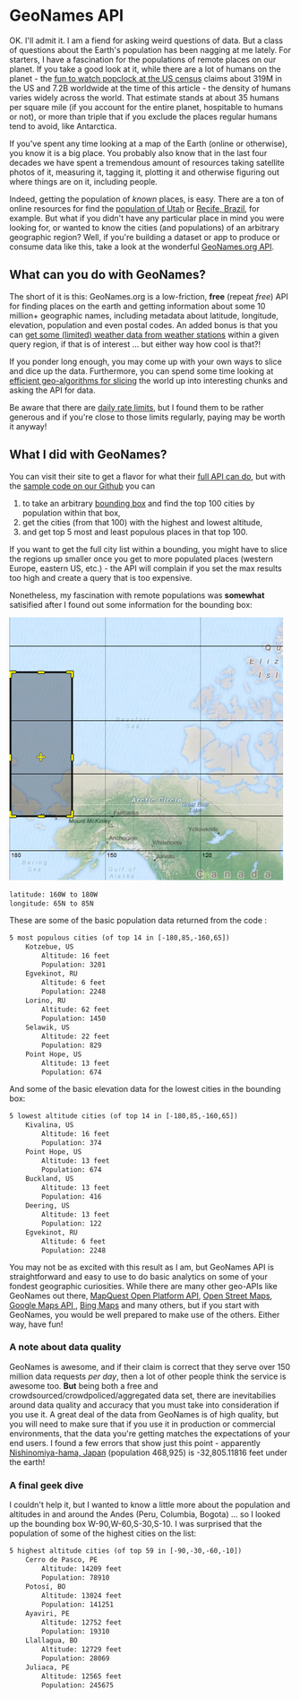 # GeoNames API

OK.  I'll admit it.  I am a fiend for asking weird questions of data.  But a class of questions about the Earth's population has been nagging at me lately.  For starters, I have a fascination for the populations of remote places on our planet.  If you take a good look at it, while there are a lot of humans on the planet - the [fun to watch popclock at the US census](http://www.census.gov/popclock/) claims about 319M in the US and 7.2B worldwide at the time of this article - the density of humans varies widely across the world.  That estimate stands at about 35 humans per square mile (if you account for the entire planet, hospitable to humans or not), or more than triple that if you exclude the places regular humans tend to avoid, like Antarctica.

If you've spent any time looking at a map of the Earth (online or otherwise), you know it is a big place.  You probably also know that in the last four decades we have spent a tremendous amount of resources taking satellite photos of it, measuring it, tagging it, plotting it and otherwise figuring out where things are on it, including people.

Indeed, getting the population of _known_ places, is easy.  There are a ton of online resources for find the [population of Utah](http://www.census.gov/popest/index.html) or [Recife, Brazil](http://en.wikipedia.org/wiki/Recife), for example.  But what if you didn't have any particular place in mind you were looking for, or wanted to know the cities (and populations) of an arbitrary geographic region?  Well, if you're building a dataset or app to produce or consume data like this, take a look at the wonderful [GeoNames.org API](www.geonames.org). 

## What can you do with GeoNames?
The short of it is this: GeoNames.org is a low-friction, **free** (repeat _free_) API for finding places on the earth and getting information about some 10 million+ geographic names, including metadata about latitude, longitude, elevation, population and even postal codes.  An added bonus is that you can [get some (limited) weather data from weather stations](http://www.geonames.org/export/JSON-webservices.html#weatherJSON) within a given query region, if that is of interest ... but either way how cool is that?!

If you ponder long enough, you may come up with your own ways to slice and dice up the data.  Furthermore, you can spend some time looking at [efficient geo-algorithms for slicing]() the world up into interesting chunks and asking the API for data.

Be aware that there are [daily rate limits](http://www.geonames.org/export/), but I found them to be rather generous and if you're close to those limits regularly, paying may be worth it anyway!


## What I did with GeoNames?
You can visit their site to get a flavor for what their [full API can do](http://www.geonames.org/export/web-services.html), but with the [sample code on our Github]() you can 

1. to take an arbitrary [bounding box](http://wiki.openstreetmap.org/wiki/Bounding_Box) and find the top 100 cities by population within that box, 
2. get the cities (from that 100) with the highest and lowest altitude, 
3. and get top 5 most and least populous places in that top 100.

If you want to get the full city list within a bounding, you might have to slice the regions up smaller once you get to more populated places (western Europe, eastern US, etc.) - the API will complain if you set the max results too high and create a query that is too expensive.

Nonetheless, my fascination with remote populations was **somewhat** satisified after I found out some information for the bounding box:

![](img/bounding_box_img.png)

	latitude: 160W to 180W
	longitude: 65N to 85N

These are some of the basic population data returned from the code :

	5 most populous cities (of top 14 in [-180,85,-160,65])
		Kotzebue, US 
			Altitude: 16 feet
			Population: 3201
		Egvekinot, RU 
			Altitude: 6 feet
			Population: 2248
		Lorino, RU 
			Altitude: 62 feet
			Population: 1450
		Selawik, US 
			Altitude: 22 feet
			Population: 829
		Point Hope, US 
			Altitude: 13 feet
			Population: 674

And some of the basic elevation data for the lowest cities in the bounding box:

	5 lowest altitude cities (of top 14 in [-180,85,-160,65])
		Kivalina, US 
			Altitude: 16 feet
			Population: 374
		Point Hope, US 
			Altitude: 13 feet
			Population: 674
		Buckland, US 
			Altitude: 13 feet
			Population: 416
		Deering, US 
			Altitude: 13 feet
			Population: 122
		Egvekinot, RU 
			Altitude: 6 feet
			Population: 2248

You may not be as excited with this result as I am, but GeoNames API is straightforward and easy to use to do basic analytics on some of your fondest geographic curiosities.  While there are many other geo-APIs like GeoNames out there, [MapQuest Open Platform API](http://open.mapquestapi.com/), [Open Street Maps](http://openstreetmap.org/), [Google Maps API ](https://developers.google.com/maps/), [Bing Maps](http://www.microsoft.com/maps/choose-your-bing-maps-API.aspx) and many others, but if you start with GeoNames, you would be well prepared to make use of the others.  Either way, have fun!

### A note about data quality
GeoNames is awesome, and if their claim is correct that they serve over 150 million data requests _per day_, then a lot of other people think the service is awesome too.  **But** being both a free and crowdsourced/crowdpoliced/aggregated data set, there are inevitabilies around data quality and accuracy that you must take into consideration if you use it.  A great deal of the data from GeoNames is of high quality, but you will need to make sure that if you use it in production or commercial environments, that the data you're getting matches the expectations of your end users.  I found a few errors that show just this point - apparently [Nishinomiya-hama, Japan](http://en.wikipedia.org/wiki/Nishinomiya,_Hy%C5%8Dgo) (population 468,925) is -32,805.11816 feet under the earth!
 	
### A final geek dive
I couldn't help it, but I wanted to know a little more about the population and altitudes in and around the Andes (Peru, Columbia, Bogota) ... so I looked up the bounding box W-90,W-60,S-30,S-10.  I was surprised that the population of some of the highest cities on the list:

	
	5 highest altitude cities (of top 59 in [-90,-30,-60,-10])
		Cerro de Pasco, PE 
			Altitude: 14209 feet
			Population: 78910
		Potosí, BO 
			Altitude: 13024 feet
			Population: 141251
		Ayaviri, PE 
			Altitude: 12752 feet
			Population: 19310
		Llallagua, BO 
			Altitude: 12729 feet
			Population: 28069
		Juliaca, PE 
			Altitude: 12565 feet
			Population: 245675